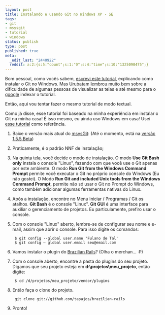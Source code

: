 ```yaml
---
layout: post
title: Instalando e usando Git no Windows XP - SE
tags:
- git
- msysgit
- tutorial
- windows
status: publish
type: post
published: true
meta:
  _edit_last: "2440922"
  reddit: a:2:{s:5:"count";s:1:"0";s:4:"time";s:10:"1325090475";}
---
```

Bom pessoal, como vocês sabem, [escrevi este tutorial](http://tinogomes.wordpress.com/2008/05/11/instalando-e-usando-git-no-windows-xp/), explicando como instalar o Git no Windows. Mas [Urubatam](http://www.urubatan.com.br/) [lembrou muito bem](http://groups.google.com/group/rails-br/browse_thread/thread/2be35523e3e78e6f?hl=pt-BR) sobre a dificuldade de algumas pessoas de visualizar as telas e até mesmo para o [google](http://www.google.com.br) indexar o tutorial.

Então, aqui vou tentar fazer o mesmo tutorial de modo textual.

Como já disse, esse tutorial foi baseado na minha experiência em instalar o Git na minha casa! É isso mesmo, eu ainda uso Windows em casa! Usei [esse tutorial](http://github.com/guides/using-git-and-github-for-the-windows-for-newbies) como referência.

1. Baixe o versão mais atual do [msysGit](http://code.google.com/p/msysgit/downloads/list): (Até o momento, está na [versão 1.5.5 Beta](http://msysgit.googlecode.com/files/Git-1.5.5-preview20080413.exe))
1. Praticamente, é o padrão NNF de instalação;
1. Na quinta tela, você decide o modo de instalação. O modo **Use Git Bash only** instala o console "Linux", fazendo com que você use o Git apenas por este ambiente. O modo **Run Git from the Windows Command Prompt** permite você executar o Git no próprio console do Windows (Eu não gostei). O Modo **Run Git and included Unix tools from the Windows Command Prompt**, permite não só usar o Git no Prompt do Windows, como também adicionar algumas ferramentas nativas do Linux.
1. Após a instalação, encontre no Menu Iniciar / Programas / Git os atalhos. **Git Bash** é o console "Linux". **Git GUI** é uma interface para auxiliar o gerenciamento de projetos. Eu particulamente, prefiro usar o console.
1. Com o console "Linux" aberto, lembre-se de configurar seu nome e e-mail, assim que abrir o console. Para isso digite os comandos:

		$ git config --global user.name 'Fulano de Tal'
		$ git config — global user.email seu@email.com

1. Vamos instalar o plugin do [Brazilian Rails](http://brazilian-rails.rubyforge.org/)? (Olha o merchan... :P)
1. Com o console aberto, encontre a pasta do plugins do seu projeto. Digamos que seu projeto esteja em **d:\projetos\meu_projeto**, então digite:

		$ cd /d/projetos/meu_projeto/vendor/plugins

1. Então faça o clone do projeto.

		git clone git://github.com/tapajos/brazilian-rails

1. Pronto!
